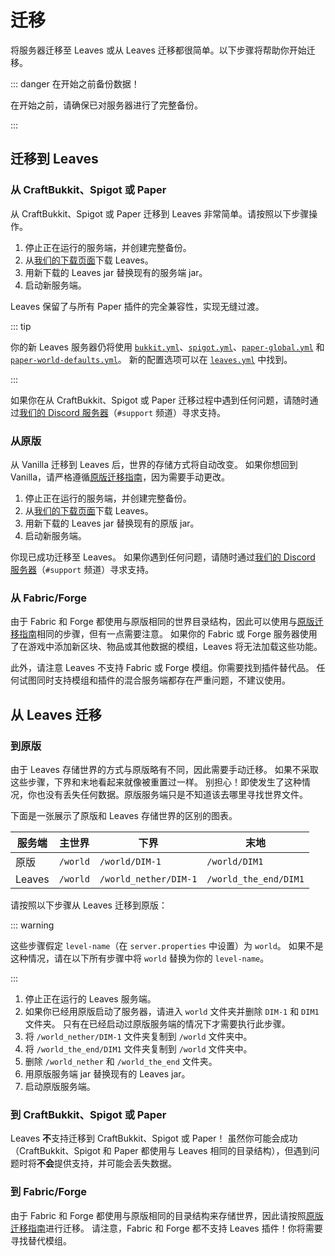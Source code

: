 # 迁移

将服务器迁移至 Leaves 或从 Leaves 迁移都很简单。以下步骤将帮助你开始迁移。

::: danger 在开始之前备份数据！

在开始之前，请确保已对服务器进行了完整备份。

:::

## 迁移到 Leaves

### 从 CraftBukkit、Spigot 或 Paper

从 CraftBukkit、Spigot 或 Paper 迁移到 Leaves 非常简单。请按照以下步骤操作。

1. 停止正在运行的服务端，并创建完整备份。
2. 从[我们的下载页面](https://leavesmc.top/downloads/leaves)下载 Leaves。
3. 用新下载的 Leaves jar 替换现有的服务端 jar。
4. 启动新服务端。

Leaves 保留了与所有 Paper 插件的完全兼容性，实现无缝过渡。

::: tip

你的新 Leaves
服务器仍将使用 [`bukkit.yml`](https://docs.papermc.io/paper/reference/configuration/bukkit-configuration.mdx)、[`spigot.yml`](https://docs.papermc.io/paper/reference/configuration/spigot-configuration.mdx)、[`paper-global.yml`](https://docs.papermc.io/paper/reference/configuration/global-configuration.mdx) 和 [`paper-world-defaults.yml`](https://docs.papermc.io/paper/reference/configuration/world-configuration.mdx)。
新的配置选项可以在 [`leaves.yml`](../configuration) 中找到。

:::

如果你在从 CraftBukkit、Spigot 或 Paper
迁移过程中遇到任何问题，请随时通过[我们的 Discord 服务器](https://discord.gg/5hgtU72w33)（`#support` 频道）寻求支持。

### 从原版

从 Vanilla 迁移到 Leaves 后，世界的存储方式将自动改变。
如果你想回到 Vanilla，请严格遵循[原版迁移指南](#从原版)，因为需要手动更改。

1. 停止正在运行的服务端，并创建完整备份。
2. 从[我们的下载页面](https://leavesmc.top/downloads/leaves)下载 Leaves。
3. 用新下载的 Leaves jar 替换现有的原版 jar。
4. 启动新服务端。

你现已成功迁移至 Leaves。
如果你遇到任何问题，请随时通过[我们的 Discord 服务器](https://discord.gg/5hgtU72w33)（`#support` 频道）寻求支持。

### 从 Fabric/Forge

由于 Fabric 和 Forge 都使用与原版相同的世界目录结构，因此可以使用与[原版迁移指南](#从原版)相同的步骤，但有一点需要注意。
如果你的 Fabric 或 Forge 服务器使用了在游戏中添加新区块、物品或其他数据的模组，Leaves 将无法加载这些功能。

此外，请注意 Leaves 不支持 Fabric 或 Forge 模组。你需要找到插件替代品。
任何试图同时支持模组和插件的混合服务端都存在严重问题，不建议使用。

## 从 Leaves 迁移

### 到原版

由于 Leaves 存储世界的方式与原版略有不同，因此需要手动迁移。
如果不采取这些步骤，下界和末地看起来就像被重置过一样。
别担心！即使发生了这种情况，你也没有丢失任何数据。原版服务端只是不知道该去哪里寻找世界文件。

下面是一张展示了原版和 Leaves 存储世界的区别的图表。

| 服务端 | 主世界   | 下界                  | 末地                  |
| ------ | -------- | --------------------- | --------------------- |
| 原版   | `/world` | `/world/DIM-1`        | `/world/DIM1`         |
| Leaves | `/world` | `/world_nether/DIM-1` | `/world_the_end/DIM1` |

请按照以下步骤从 Leaves 迁移到原版：

::: warning

这些步骤假定 `level-name`（在 `server.properties` 中设置）为 `world`。
如果不是这种情况，请在以下所有步骤中将 `world` 替换为你的 `level-name`。

:::

1. 停止正在运行的 Leaves 服务端。
2. 如果你已经用原版启动了服务器，请进入 `world` 文件夹并删除 `DIM-1` 和 `DIM1` 文件夹。
   只有在已经启动过原版服务端的情况下才需要执行此步骤。
3. 将 `/world_nether/DIM-1` 文件夹复制到 `/world` 文件夹中。
4. 将 `/world_the_end/DIM1` 文件夹复制到 `/world` 文件夹中。
5. 删除 `/world_nether` 和 `/world_the_end` 文件夹。
6. 用原版服务端 jar 替换现有的 Leaves jar。
7. 启动原版服务端。

### 到 CraftBukkit、Spigot 或 Paper

Leaves **不**支持迁移到 CraftBukkit、Spigot 或 Paper！
虽然你可能会成功（CraftBukkit、Spigot 和 Paper 都使用与 Leaves 相同的目录结构），但遇到问题时将**不会**提供支持，并可能会丢失数据。

### 到 Fabric/Forge

由于 Fabric 和 Forge 都使用与原版相同的目录结构来存储世界，因此请按照[原版迁移指南](#从原版)进行迁移。
请注意，Fabric 和 Forge 都不支持 Leaves 插件！你将需要寻找替代模组。
